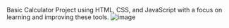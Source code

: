 Basic Calculator Project using HTML, CSS, and JavaScript with a focus on learning and improving these tools.
    ![image](https://github.com/CarlosAlexandredevv/Calculator-basic/assets/143346006/a7a7061c-e4fe-4b70-8745-72ee8a4a4721)
